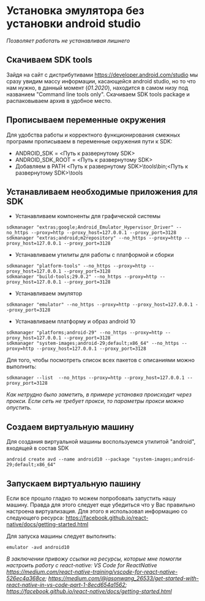 # Установка эмулятора без установки android studio
*Позволяет работать не устанавливая лишнего*

## Скачиваем SDK tools
Зайдя на сайт с дистрибутивами https://developer.android.com/studio мы сразу увидим массу информации, касающейся android studio, но то что нам нужно, в данный момент (*01.2020*), находится в самом низу под названием "Command line tools only".
Скачиваем SDK tools package и распаковываем архив в удобное место.

## Прописываем переменные окружения
Для удобства работы и корректного функционирования смежных программ прописываем в переменные окружения пути к SDK:
- ANDROID_SDK = <Путь к развернутому SDK>
- ANDROID_SDK_ROOT =  <Путь к развернутому SDK>
- Добавляем в PATH <Путь к развернутому SDK>\tools\bin;<Путь к развернутому SDK>\tools

## Устанавливаем необходимые приложения для SDK
- Устанавливаем компоненты для графической системы 
```
sdkmanager "extras;google;Android_Emulator_Hypervisor_Driver" --no_https --proxy=http --proxy_host=127.0.0.1 --proxy_port=3128
sdkmanager "extras;android;m2repository" --no_https --proxy=http --proxy_host=127.0.0.1 --proxy_port=3128
```

- Устанавливаем утилиты для работы с платформой и сборки
```
sdkmanager "platform-tools" --no_https --proxy=http --proxy_host=127.0.0.1 --proxy_port=3128
sdkmanager "build-tools;29.0.2" --no_https --proxy=http --proxy_host=127.0.0.1 --proxy_port=3128
```
- Устанавливаем эмулятор
```
sdkmanager "emulator" --no_https --proxy=http --proxy_host=127.0.0.1 --proxy_port=3128
```

- Устанавливаем платформу и образ android 10
```
sdkmanager "platforms;android-29" --no_https --proxy=http --proxy_host=127.0.0.1 --proxy_port=3128
sdkmanager "system-images;android-29;default;x86_64" --no_https --proxy=http --proxy_host=127.0.0.1 --proxy_port=3128
```

Для того, чтобы посмотреть список всех пакетов с описаниями можно выполнить:
```
sdkmanager --list  --no_https --proxy=http --proxy_host=127.0.0.1 --proxy_port=3128
```

*Как нетрудно было заметить, в примере установка происходит через прокси. Если сеть не требует прокси, то параметры прокси можно опустить.*

## Создаем виртуальную машину

Для создания виртуальной машины воспользуемся утилитой "android", входящей в состав SDK
```
android create avd --name android10 --package "system-images;android-29;default;x86_64"
```
## Запускаем виртуальную пашину
Если все прошло гладко то можем попробовать запустить нашу машину. Правда для этого следует еще убедиться что у Вас правильно настроена виртуализация. Для этого я использовал информацию со следующего ресурса: https://facebook.github.io/react-native/docs/getting-started.html

Для запуска машины следует выполнить:
```
emulator -avd android10
```

*В заключении привожу ссылки на ресурсы, которые мне помогли настроить работу с react-native: VS Code for ReactNative https://medium.com/react-native-training/vscode-for-react-native-526ec4a368ce;  https://medium.com/@jasonwang_26533/get-started-with-react-native-in-vs-code-part-1-8ecd654a1562; https://facebook.github.io/react-native/docs/getting-started.html*
